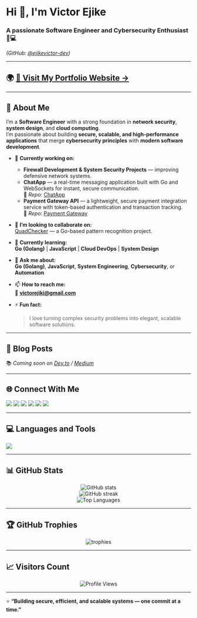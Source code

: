 # Hi 👋, I'm **Victor Ejike**
### A passionate Software Engineer and Cybersecurity Enthusiast 🔐💻  
*(GitHub: [@ejikevictor-dev](https://github.com/ejikevictor-dev))*

---

## 🌍 [🚀 Visit My Portfolio Website →](https://victorejike.github.io/vejike-dev/)

---

## 🚀 About Me

I’m a **Software Engineer** with a strong foundation in **network security**, **system design**, and **cloud computing**.  
I’m passionate about building **secure, scalable, and high-performance applications** that merge **cybersecurity principles** with **modern software development**.

- 🔭 **Currently working on:**  
  - **Firewall Development & System Security Projects** — improving defensive network systems.  
  - **ChatApp** — a real-time messaging application built with Go and WebSockets for instant, secure communication.  
    🔗 *Repo:* [ChatApp](https://github.com/victorejike/chatapp)  
  - **Payment Gateway API** — a lightweight, secure payment integration service with token-based authentication and transaction tracking.  
    🔗 *Repo:* [Payment Gateway](https://github.com/victorejike/payment-gateway)

- 👯 **I’m looking to collaborate on:**  
  [QuadChecker](https://github.com/victorejike/quadchecker) — a Go-based pattern recognition project.

- 🌱 **Currently learning:**  
  **Go (Golang)** | **JavaScript** | **Cloud DevOps** | **System Design**

- 💬 **Ask me about:**  
  **Go (Golang)**, **JavaScript**, **System Engineering**, **Cybersecurity**, or **Automation**

- 📫 **How to reach me:**  
  📧 **victorejiki@gmail.com**

- ⚡ **Fun fact:**  
  > I love turning complex security problems into elegant, scalable software solutions.

---

## 📝 Blog Posts
📚 *Coming soon on [Dev.to](https://dev.to/ejikevictor) / [Medium](https://medium.com/@ejikevictor)*

---

## 🌐 Connect With Me

<p align="left">
<a href="https://github.com/ejikevictor-dev" target="_blank"><img src="https://img.shields.io/badge/GitHub-100000?style=for-the-badge&logo=github&logoColor=white"/></a>
<a href="https://twitter.com/ejike_codes" target="_blank"><img src="https://img.shields.io/badge/Twitter-1DA1F2?style=for-the-badge&logo=twitter&logoColor=white"/></a>
<a href="https://linkedin.com/in/ejike-victor" target="_blank"><img src="https://img.shields.io/badge/LinkedIn-0077B5?style=for-the-badge&logo=linkedin&logoColor=white"/></a>
<a href="https://medium.com/@ejikevictor" target="_blank"><img src="https://img.shields.io/badge/Medium-12100E?style=for-the-badge&logo=medium&logoColor=white"/></a>
<a href="https://hashnode.com/@ejikevictor" target="_blank"><img src="https://img.shields.io/badge/Hashnode-2962FF?style=for-the-badge&logo=hashnode&logoColor=white"/></a>
<a href="https://instagram.com/ejike.codes" target="_blank"><img src="https://img.shields.io/badge/Instagram-E4405F?style=for-the-badge&logo=instagram&logoColor=white"/></a>
</p>

---

## 💻 Languages and Tools

<p align="left">
<img src="https://skillicons.dev/icons?i=go,python,js,react,nodejs,html,css,linux,git,github,docker,aws,azure,postgresql,mysql,bash,vscode,figma" />
</p>

---

## 📊 GitHub Stats

<p align="center">
  <img src="https://github-readme-stats.vercel.app/api?username=victorejike&show_icons=true&theme=tokyonight" alt="GitHub stats" />
  <br/>
  <img src="https://github-readme-streak-stats.herokuapp.com/?user=victorejike&theme=tokyonight" alt="GitHub streak" />
  <br/>
  <img src="https://github-readme-stats.vercel.app/api/top-langs/?username=victorejike&layout=compact&theme=tokyonight" alt="Top Languages" />
</p>

---

## 🏆 GitHub Trophies

<p align="center">
  <img src="https://github-profile-trophy.vercel.app/?username=victorejike&theme=onestar&margin-w=10" alt="trophies"/>
</p>

---

## 📈 Visitors Count
<p align="center">
  <img src="https://komarev.com/ghpvc/?username=victorejike&style=for-the-badge&color=blue" alt="Profile Views"/>
</p>

---

⭐ **“Building secure, efficient, and scalable systems — one commit at a time.”**
